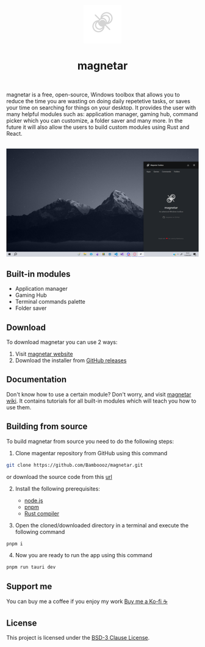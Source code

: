 <div align="center">
        <img alt="magnetar logo" width="100" src="https://github.com/Bamboooz/magnetar/blob/main/src/assets/icon_white.png?raw=true" />
</div>

<div align="center">
    <h1>magnetar</h1>
</div>

<br />

magnetar is a free, open-source, Windows toolbox that allows you to reduce the time you are wasting on doing daily repetetive tasks, or saves your time on searching for things on your desktop. It provides the user with many helpful modules such as: application manager, gaming hub, command picker which you can customize, a folder saver and many more. In the future it will also allow the users to build custom modules using Rust and React.

<br />

<img alt="project preview" src="https://github.com/Bamboooz/magnetar/blob/main/src/assets/preview.png?raw=true" />

<br />

## Built-in modules

- Application manager
- Gaming Hub
- Terminal commands palette
- Folder saver

## Download

To download magnetar you can use 2 ways:
1. Visit [magnetar website](https://bamboooz.github.io/magnetar)
2. Download the installer from [GitHub releases](https://github.com/Bamboooz/magnetar/releases/latest)

## Documentation

Don't know how to use a certain module? Don't worry, and visit [magnetar wiki](https://bamboooz.github.io/magnetar/wiki). It contains tutorials for all built-in modules which will teach you how to use them.

## Building from source

To build magnetar from source you need to do the following steps:
1. Clone magentar repository from GitHub using this command
```bash
git clone https://github.com/Bamboooz/magnetar.git
```
or download the source code from this [url](https://github.com/Bamboooz/magnetar/releases/latest)

2. Install the following prerequisites:
    - [node.js](https://nodejs.org/en/download/prebuilt-installer)
    - [pnpm](https://pnpm.io/installation#using-npm)
    - [Rust compiler](https://www.rust-lang.org/tools/install)

3. Open the cloned/downloaded directory in a terminal and execute the following command
```bash
pnpm i
```
4. Now you are ready to run the app using this command
```bash
pnpm run tauri dev
```

## Support me

You can buy me a coffee if you enjoy my work [Buy me a Ko-fi ☕](https://ko-fi.com/Bamboooz#paypalModal)

## License

This project is licensed under the [BSD-3 Clause License](https://github.com/Bamboooz/magnetar/blob/main/LICENSE).
